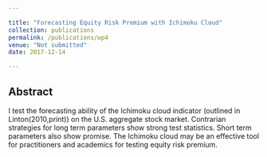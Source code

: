 ```yaml
---

title: "Forecasting Equity Risk Premium with Ichimoku Cloud"
collection: publications
permalink: /publications/wp4
venue: "Not submitted"
date: 2017-12-14

---
```



## Abstract
I test the forecasting ability of the Ichimoku cloud indicator (outlined in Linton(2010,print)) on the U.S. aggregate stock market. Contrarian strategies for long term parameters show strong test statistics. Short term parameters also show promise. The Ichimoku cloud may be an effective tool for practitioners and academics for testing equity risk premium. 
